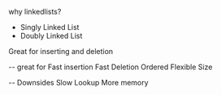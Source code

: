 why linkedlists?
- Singly Linked List
- Doubly Linked List

Great for inserting and deletion

-- great for
Fast insertion
Fast Deletion
Ordered
Flexible Size

-- Downsides
Slow Lookup
More memory
